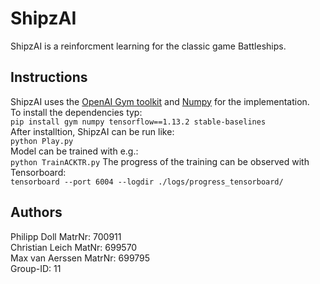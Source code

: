 # ShipzAI
ShipzAI is a reinforcment learning for the classic game Battleships.

## Instructions 
ShipzAI uses the [OpenAI Gym toolkit](https://gym.openai.com/) and [Numpy](https://numpy.org/)
for the implementation.    
To install the dependencies typ:  
```pip install gym numpy tensorflow==1.13.2 stable-baselines```  
After installtion, ShipzAI can be run like:  
```python Play.py ```  
Model can be trained with e.g.:  
```python TrainACKTR.py```
The progress of the training can be observed with Tensorboard:  
```tensorboard --port 6004 --logdir ./logs/progress_tensorboard/```

## Authors
Philipp Doll MatrNr: 700911   
Christian Leich MatNr: 699570     
Max van Aerssen MatrNr: 699795   
Group-ID: 11